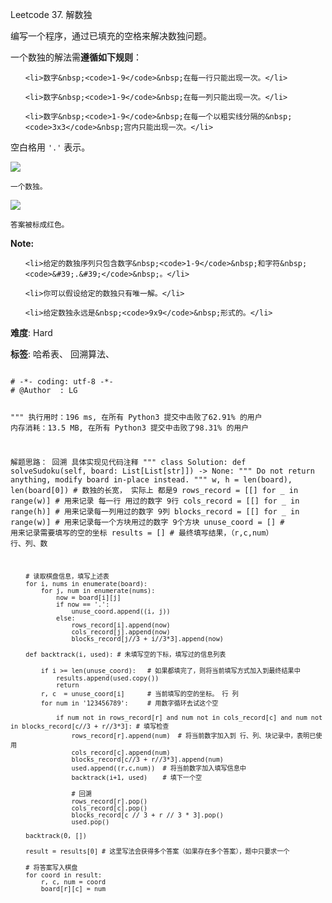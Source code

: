 Leetcode 37. 解数独
<p>编写一个程序，通过已填充的空格来解决数独问题。</p>


<p>一个数独的解法需<strong>遵循如下规则</strong>：</p>



<ol>

	<li>数字&nbsp;<code>1-9</code>&nbsp;在每一行只能出现一次。</li>

	<li>数字&nbsp;<code>1-9</code>&nbsp;在每一列只能出现一次。</li>

	<li>数字&nbsp;<code>1-9</code>&nbsp;在每一个以粗实线分隔的&nbsp;<code>3x3</code>&nbsp;宫内只能出现一次。</li>

</ol>



<p>空白格用&nbsp;<code>&#39;.&#39;</code>&nbsp;表示。</p>



<p><img src="http://upload.wikimedia.org/wikipedia/commons/thumb/f/ff/Sudoku-by-L2G-20050714.svg/250px-Sudoku-by-L2G-20050714.svg.png"></p>



<p><small>一个数独。</small></p>



<p><img src="http://upload.wikimedia.org/wikipedia/commons/thumb/3/31/Sudoku-by-L2G-20050714_solution.svg/250px-Sudoku-by-L2G-20050714_solution.svg.png"></p>



<p><small>答案被标成红色。</small></p>



<p><strong>Note:</strong></p>



<ul>

	<li>给定的数独序列只包含数字&nbsp;<code>1-9</code>&nbsp;和字符&nbsp;<code>&#39;.&#39;</code>&nbsp;。</li>

	<li>你可以假设给定的数独只有唯一解。</li>

	<li>给定数独永远是&nbsp;<code>9x9</code>&nbsp;形式的。</li>

</ul>





 **难度**: Hard



 **标签**: 哈希表、 回溯算法、 





<div class="hcb_wrap">
<pre class="prism undefined-numbers lang-python" data-lang="Python"><code>
# -*- coding: utf-8 -*-
# @Author  : LG

"""
执行用时：196 ms, 在所有 Python3 提交中击败了62.91% 的用户
内存消耗：13.5 MB, 在所有 Python3 提交中击败了98.31% 的用户

解题思路：
    回溯
    具体实现见代码注释
"""
class Solution:
    def solveSudoku(self, board: List[List[str]]) -> None:
        """
        Do not return anything, modify board in-place instead.
        """
        w, h = len(board), len(board[0])    # 数独的长宽， 实际上 都是9
        rows_record = [[] for _ in range(w)]    # 用来记录 每一行 用过的数字     9行
        cols_record = [[] for _ in range(h)]    # 用来记录每一列用过的数字       9列
        blocks_record = [[] for _ in range(w)]  # 用来记录每一个方块用过的数字    9个方块
        unuse_coord = []                        # 用来记录需要填写的空的坐标
        results = []                            # 最终填写结果，（r,c,num） 行、列、数

        # 读取棋盘信息，填写上述表
        for i, nums in enumerate(board):
            for j, num in enumerate(nums):
                now = board[i][j]
                if now == '.':
                    unuse_coord.append((i, j))
                else:
                    rows_record[i].append(now)
                    cols_record[j].append(now)
                    blocks_record[j//3 + i//3*3].append(now)

        def backtrack(i, used): # 未填写空的下标，填写过的信息列表

            if i >= len(unuse_coord):   # 如果都填完了，则将当前填写方式加入到最终结果中
                results.append(used.copy())
                return
            r, c  = unuse_coord[i]      # 当前填写的空的坐标。 行 列
            for num in '123456789':     # 用数字循环去试这个空

                if num not in rows_record[r] and num not in cols_record[c] and num not in blocks_record[c//3 + r//3*3]: # 填写检查
                    rows_record[r].append(num)  # 将当前数字加入到 行、列、块记录中，表明已使用
                    cols_record[c].append(num)
                    blocks_record[c//3 + r//3*3].append(num)
                    used.append((r,c,num))  # 将当前数字加入填写信息中
                    backtrack(i+1, used)    # 填下一个空

                    # 回溯
                    rows_record[r].pop()
                    cols_record[c].pop()
                    blocks_record[c // 3 + r // 3 * 3].pop()
                    used.pop()

        backtrack(0, [])

        result = results[0] # 这里写法会获得多个答案（如果存在多个答案），题中只要求一个

        # 将答案写入棋盘
        for coord in result:
            r, c, num = coord
            board[r][c] = num
</code></pre></div>
